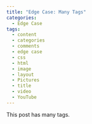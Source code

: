 ```yaml
---
title: "Edge Case: Many Tags"
categories:
  - Edge Case
tags:
  - content
  - categories
  - comments
  - edge case
  - css
  - html
  - image
  - layout
  - Pictures
  - title
  - video
  - YouTube
---
```


This post has many tags.
